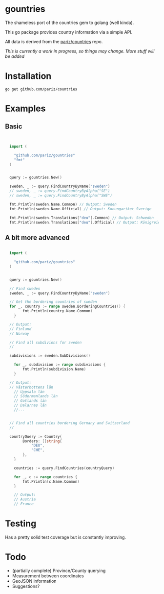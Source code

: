 # gountries

The shameless port of the countries gem to golang (well kinda).

This go package provides country information via a simple API.

All data is derived from the [pariz/countries](https://github.com/pariz/countries) repo.

*This is currently a work in progress, so things may change. More stuff will be added*

# Installation

```
go get github.com/pariz/countries
```

# Examples


## Basic
```go


  import (

    "github.com/pariz/gountries"
    "fmt"
  )


  query := gountries.New()

  sweden, _ := query.FindCountryByName("sweden")
  // sweden, _ := query.FindCountryByAlpha("SE")
  // sweden, _ := query.FindCountryByAlpha("SWE")

  fmt.Println(sweden.Name.Common) // Output: Sweden
  fmt.Println(sweden.Name.Official) // Output: Konungariket Sverige

  fmt.Println(sweden.Translations["deu"].Common) // Output: Schweden
  fmt.Println(sweden.Translations["deu"].Official) // Output: Königreich Schweden


```
## A bit more advanced
```go

  import (

    "github.com/pariz/gountries"
  )


  query := gountries.New()

  // Find sweden
  sweden, _ := query.FindCountryByName("sweden")

  // Get the bordering countries of sweden
  for _, country := range sweden.BorderingCountries() {
		fmt.Println(country.Name.Common)
	}

  // Output:
  // Finland
  // Norway

  // Find all subdivions for sweden
  //

  subdivisions := sweden.SubDivisions()

	for _, subdivision := range subdivisions {
		fmt.Println(subdivision.Name)
	}

  // Output:
  // Västerbottens län
	// Uppsala län
	// Södermanlands län
	// Gotlands län
	// Dalarnas län
	//...


  // Find all countries bordering Germany and Switzerland
  //

  countryQuery := Country{
		Borders: []string{
			"DEU",
			"CHE",
		},
	}

	countries := query.FindCountries(countryQuery)

	for _, c := range countries {
		fmt.Println(c.Name.Common)
	}

	// Output:
	// Austria
	// France

```

# Testing

Has a pretty solid test coverage but is constantly improving.

# Todo


* (partially complete) Province/County querying
* Measurement between coordinates
* GeoJSON information
* Suggestions?
